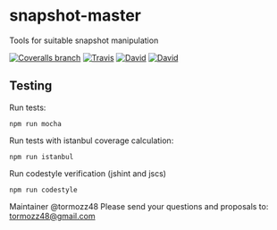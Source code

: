 # snapshot-master
Tools for suitable snapshot manipulation

[![Coveralls branch](https://img.shields.io/coveralls/bem-site/snapshot-master/master.svg)](https://coveralls.io/r/bem-site/snapshot-master?branch=master)
[![Travis](https://img.shields.io/travis/bem-site/snapshot-master.svg)](https://travis-ci.org/bem-site/snapshot-master)
[![David](https://img.shields.io/david/bem-site/snapshot-master.svg)](https://david-dm.org/bem-site/snapshot-master)
[![David](https://img.shields.io/david/dev/bem-site/snapshot-master.svg)](https://david-dm.org/bem-site/snapshot-master#info=devDependencies)

## Testing

Run tests:
```
npm run mocha
```

Run tests with istanbul coverage calculation:
```
npm run istanbul
```

Run codestyle verification (jshint and jscs)
```
npm run codestyle
```

Maintainer @tormozz48
Please send your questions and proposals to: tormozz48@gmail.com

